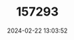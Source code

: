 ---
title: "157293"
category: "Podarcis tiliguerta"
draft: false
date: 2024-02-22 13:03:52
languages:
  French: ["Le Lezard tiliguerta"]
  Italian: ["Lucertola tirrenica"]
  German: ["Tyrrhenische Mauereidechse"]
  English: ["Tyrrhenian Wall Lizard"]
---